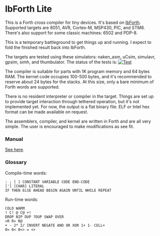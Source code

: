# lbForth Lite

This is a Forth cross compiler for tiny devices.  It's based on
[lbForth](http://github.com/larsbrinkhoff/lbForth).  Supported targets
are 8051, AVR, Cortex-M, MSP430, PIC, and STM8.  There's also support
for some classic machines: 6502 and PDP-8.

This is a temporary battleground to get things up and running.  I
expect to fold the finished result back into lbForth.

The targets are tested using these simulators: naken_asm, uCsim,
simulavr, gpsim, simh, and thumbulator.  The status of the tests is:
[![Test](https://travis-ci.org/larsbrinkhoff/xForth.svg?branch=master)](https://travis-ci.org/larsbrinkhoff/xForth)

The compiler is suitable for parts with 1K program memory and 64 bytes
RAM.  The kernel code occupies 100-500 bytes, and it's recommended to
reserve about 24 bytes for the stacks.  At this size, only a bare
minimum of Forth words are supported.

There is no resident interpreter or compiler in the target.  Things
are set up to provide target interaction through tethered operation,
but it's not implemented yet.  For now, the output is a flat binary
file.  ELF or Intel hex format can be made available on request.

The assemblers, compiler, and kernel are written in Forth and are all
very simple.  The user is encouraged to make modifications as see fit.

### Manual

[See here](doc/manual.md).

### Glossary 
 
Compile-time words:

    : ; [ ] CONSTANT VARIABLE CODE END-CODE
    ['] [CHAR] LITERAL
    IF THEN ELSE AHEAD BEGIN AGAIN UNTIL WHILE REPEAT

Run-time words:

    COLD WARM
    ! C! @ C@ +!
    DROP NIP DUP ?DUP SWAP OVER
    >R R> R@
    + - 2* 2/ INVERT NEGATE AND OR XOR 1+ 1- CELL+
    0= 0< 0<> = <>
